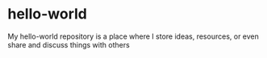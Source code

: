 # hello-world
My hello-world repository is a place where I store ideas, resources, or even share and discuss things with others
